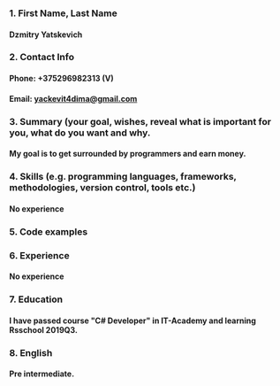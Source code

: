 ### 1. First Name, Last Name 
#### Dzmitry Yatskevich
### 2. Contact Info 
#### Phone: +375296982313 (V)
#### Email: yackevit4dima@gmail.com
### 3. Summary (your goal, wishes, reveal what is important for you, what do you want and why.
#### My goal is to get surrounded by programmers and earn money.
### 4. Skills (e.g. programming languages, frameworks, methodologies, version control, tools etc.)
#### No experience
### 5. Code examples 
### 6. Experience 
#### No experience
### 7. Education 
#### I have passed course "C# Developer" in IT-Academy and learning Rsschool 2019Q3.
### 8. English 
#### Pre intermediate.
